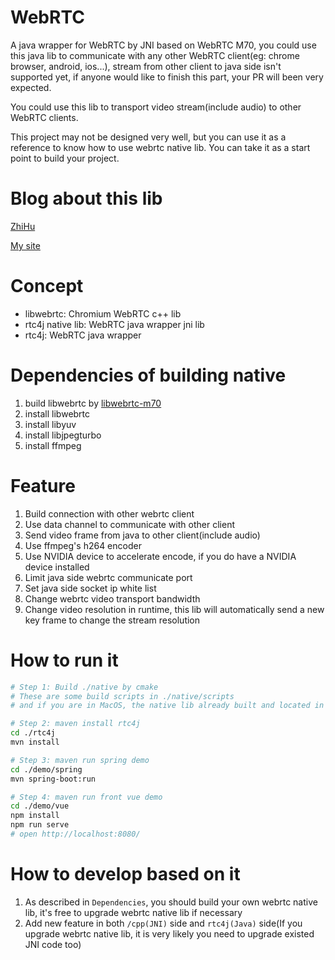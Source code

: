 # WebRTC
A java wrapper for WebRTC by JNI based on WebRTC M70, you could use this java lib to communicate with any other WebRTC client(eg: chrome browser, android, ios...), stream from other client to java side isn't supported yet, if anyone would like to finish this part, your PR will been very expected.

You could use this lib to transport video stream(include audio) to other WebRTC clients.

This project may not be designed very well, but you can use it as a reference to know how to use webrtc native lib. You can take it as a start point to build your project.
# Blog about this lib
[ZhiHu](https://zhuanlan.zhihu.com/p/86762371)

[My site](https://www.beikejiedeliulangmao.top/%E5%9C%A8Java%E4%B8%AD%E4%BD%BF%E7%94%A8WebRTC%E4%BC%A0%E8%BE%93%E8%A7%86%E9%A2%91/)

# Concept
- libwebrtc: Chromium WebRTC c++ lib
- rtc4j native lib: WebRTC java wrapper jni lib
- rtc4j: WebRTC java wrapper

# Dependencies of building native
1. build libwebrtc by [libwebrtc-m70](https://github.com/BeiKeJieDeLiuLangMao/libwebrtc-m70)
2. install libwebrtc
3. install libyuv
4. install libjpegturbo
5. install ffmpeg

# Feature
1. Build connection with other webrtc client
2. Use data channel to communicate with other client
3. Send video frame from java to other client(include audio)
4. Use ffmpeg's h264 encoder
5. Use NVIDIA device to accelerate encode, if you do have a NVIDIA device installed
6. Limit java side webrtc communicate port
7. Set java side socket ip white list
8. Change webrtc video transport bandwidth
9. Change video resolution in runtime, this lib will automatically send a new key frame to change the stream resolution

# How to run it
```bash
# Step 1: Build ./native by cmake
# These are some build scripts in ./native/scripts
# and if you are in MacOS, the native lib already built and located in ./rtc4j/src/main/resources/jni

# Step 2: maven install rtc4j
cd ./rtc4j
mvn install

# Step 3: maven run spring demo
cd ./demo/spring
mvn spring-boot:run

# Step 4: maven run front vue demo
cd ./demo/vue
npm install
npm run serve
# open http://localhost:8080/ 
```

# How to develop based on it
1. As described in `Dependencies`, you should build your own webrtc native lib, it's free to upgrade webrtc native lib if necessary
2. Add new feature in both `/cpp(JNI)` side and `rtc4j(Java)` side(If you upgrade webrtc native lib, it is very likely you need to upgrade existed JNI code too)
